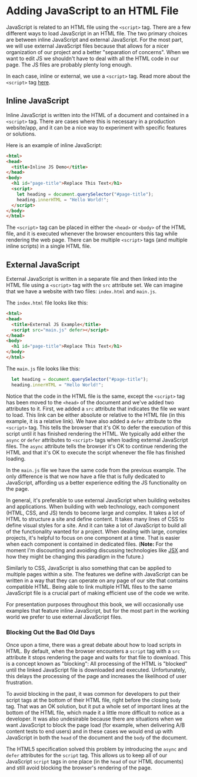 # Adding JavaScript to an HTML File

JavaScript is related to an HTML file using the `<script>` tag. There are a few different ways to load JavaScript in an HTML file. The two primary choices are between inline JavaScript and external JavaScript. For the most part, we will use external JavaScript files because that allows for a nicer organization of our project and a better "separation of concerns". When we want to edit JS we shouldn't have to deal with all the HTML code in our page. The JS files are probably plenty long enough.

In each case, inline or external, we use a `<script>` tag. Read more about the `<script>` tag [here](https://developer.mozilla.org/en-US/docs/Web/HTML/Element/script).

## Inline JavaScript

Inline JavaScript is written into the HTML of a document and contained in a `<script>` tag. There are cases where this is necessary in a production website/app, and it can be a nice way to experiment with specific features or solutions. 

Here is an example of inline JavaScript:

```html
<html>
<head>
  <title>Inline JS Demo</title>
</head>
<body>
  <h1 id="page-title">Replace This Text</h1>
  <script>
    let heading = document.querySelector("#page-title");
    heading.innerHTML = "Hello World!";
  </script>
</body>
</html>
```

The `<script>` tag can be placed in either the `<head>` or `<body>` of the HTML file, and it is executed whenever the browser encounters this tag while rendering the web page. There can be multiple `<script>` tags (and multiple inline scripts) in a single HTML file.

## External JavaScript

External JavaScript is written in a separate file and then linked into the HTML file using a `<script>` tag with the `src` attribute set. We can imagine that we have a website with two files: `index.html` and `main.js`. 

The `index.html` file looks like this:

```html
<html>
<head>
  <title>External JS Example</title>
  <script src="main.js" defer></script>
</head>
<body>
  <h1 id="page-title">Replace This Text</h1>
</body>
</html>
```

The `main.js` file looks like this:

```js
  let heading = document.querySelector("#page-title");
  heading.innerHTML = "Hello World!";
```

Notice that the code in the HTML file is the same, except the `<script>` tag has been moved to the `<head>` of the document and we've added two attributes to it. First, we added a `src` attribute that indicates the file we want to load. This link can be either absolute or relative to the HTML file (in this example, it is a relative link). We have also added a `defer` attribute to the `<script>` tag. This tells the browser that it's OK to defer the execution of this script until it has finished rendering the HTML. We typically add either the `async` or `defer` attributes to `<script>` tags when loading external JavaScript files. The `async` attribute tells the browser it's OK to continue rendering the HTML and that it's OK to execute the script whenever the file has finished loading.

In the `main.js` file we have the same code from the previous example. The only difference is that we now have a file that is fully dedicated to JavaScript, affording us a better experience editing the JS functionality on the page.

In general, it's preferable to use external JavaScript when building websites and applications. When building with web technology, each component (HTML, CSS, and JS) tends to become large and complex. It takes a lot of HTML to structure a site and define content. It takes many lines of CSS to define visual styles for a site. And it can take a lot of JavaScript to build all of the functionality wanted for a project. When dealing with large, complex projects, it's helpful to focus on one component at a time. That is easier when each component is contained in dedicated files. (**Note:** For the moment I'm discounting and avoiding discussing technologies like [JSX](https://facebook.github.io/react/docs/jsx-in-depth.html) and how they might be changing this paradigm in the future.)

Similarly to CSS, JavaScript is also something that can be applied to multiple pages within a site. The features we define with JavaScript can be written in a way that they can operate on any page of our site that contains compatible HTML. Being able to link multiple HTML files to the same JavaScript file is a crucial part of making efficient use of the code we write.

For presentation purposes throughout this book, we will occasionally use examples that feature inline JavaScript, but for the most part in the working world we prefer to use external JavaScript files.

<div class="tip-box">

<h3>Blocking Out the Bad Old Days</h3>

<p>Once upon a time, there was a great debate about how to load scripts in HTML. By default, when the browser encounters a <code>script</code> tag with a <code>src</code> attribute it stops rendering the page and waits for that file to download. This is a concept known as "blocking": All processing of the HTML is "blocked" until the linked JavaScript file is downloaded and executed. Unfortunately, this delays the processing of the page and increases the likelihood of user frustration. </p>

<p>To avoid blocking in the past, it was common for developers to put their script tags at the bottom of their HTML file, right before the closing <code>body</code> tag. That was an OK solution, but it put a whole set of important lines at the bottom of the HTML file, which made it a little more difficult to notice as a developer. It was also undesirable because there are situations when we want JavaScript to block the page load (for example, when delivering A/B content tests to end users) and in these cases we would end up with JavaScript in both the <code>head</code> of the document and the <code>body</code> of the document.</p>

<p>The HTML5 specification solved this problem by introducing the <code>async</code> and <code>defer</code> attributes for the <code>script</code> tag. This allows us to keep all of our JavaScript <code>script</code> tags in one place (in the <code>head</code> of our HTML documents) and still avoid blocking the browser's rendering of the page.</p>

</div>

